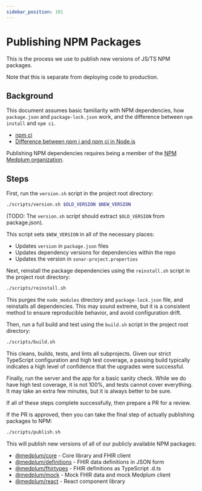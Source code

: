 ```yaml
---
sidebar_position: 101
---
```


# Publishing NPM Packages

This is the process we use to publish new versions of JS/TS NPM packages.

Note that this is separate from deploying code to production.

## Background

This document assumes basic familiarity with NPM dependencies, how `package.json` and `package-lock.json` work, and the difference between `npm install` and `npm ci`.

- [npm ci](https://docs.npmjs.com/cli/v8/commands/npm-ci)
- [Difference between npm i and npm ci in Node.js](https://www.geeksforgeeks.org/difference-between-npm-i-and-npm-ci-in-node-js/)

Publishing NPM dependencies requires being a member of the [NPM Medplum organization](https://www.npmjs.com/org/medplum).

## Steps

First, run the `version.sh` script in the project root directory:

```bash
./scripts/version.sh $OLD_VERSION $NEW_VERSION
```

(TODO: The `version.sh` script should extract `$OLD_VERSION` from package.json).

This script sets `$NEW_VERSION` in all of the necessary places:

- Updates `version` in `package.json` files
- Updates dependency versions for dependencies within the repo
- Updates the version in `sonar-project.properties`

Next, reinstall the package dependencies using the `reinstall.sh` script in the project root directory:

```bash
./scripts/reinstall.sh
```

This purges the `node_modules` directory and `package-lock.json` file, and reinstalls all dependencies. This may sound extreme, but it is a consistent method to ensure reproducible behavior, and avoid configuration drift.

Then, run a full build and test using the `build.sh` script in the project root directory:

```bash
./scripts/build.sh
```

This cleans, builds, tests, and lints all subprojects. Given our strict TypeScript configuration and high test coverage, a passing build typically indicates a high level of confidence that the upgrades were successful.

Finally, run the server and the app for a basic sanity check. While we do have high test coverage, it is not 100%, and tests cannot cover everything. It may take an extra few minutes, but it is always better to be sure.

If all of these steps complete successfully, then prepare a PR for a review.

If the PR is approved, then you can take the final step of actually publishing packages to NPM:

```bash
./scripts/publish.sh
```

This will publish new versions of all of our publicly available NPM packages:

- [@medplum/core](https://www.npmjs.com/package/@medplum/core) - Core library and FHIR client
- [@medplum/definitions](https://www.npmjs.com/package/@medplum/definitions) - FHIR data definitions in JSON form
- [@medplum/fhirtypes](https://www.npmjs.com/package/@medplum/fhirtypes) - FHIR definitions as TypeScript .d.ts
- [@medplum/mock](https://www.npmjs.com/package/@medplum/mock) - Mock FHIR data and mock Medplum client
- [@medplum/react](https://www.npmjs.com/package/@medplum/react) - React component library
